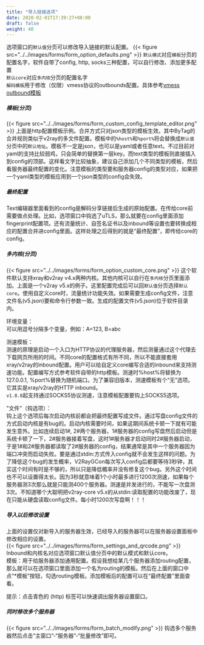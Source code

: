 ```yaml
---
title: "导入链接选项"
date: 2020-02-01T17:39:27+08:00
draft: false
weight: 40
---
```


选项窗口的`默认值`分页可以修改导入链接的默认配置。
{{< figure src="../../images/forms/form_option_defaults.png" >}}
`默认模式`对应`模板`分页的配置名字，软件自带了config, http, socks三种配置，可以自行修改、添加更多配置  
`默认core`对应`多内核`分页的配置名字  
`解码模板`用于修改（仅限）vmess协议的outbounds配置。具体参考[vmess outbound模板](https://raw.githubusercontent.com/vrnobody/V2RayGCon/master/V2RayGCon/Resources/Files/templates/custom/vmessDecodeTemplate.json)  

##### 模板(分页)
{{< figure src="../../images/forms/form_custom_config_template_editor.png" >}}
上面是http配置模板示例。合并方式只对json类型的模板生效。其中ByTag的合并规则类似于v2ray的多文件配置。模板中的`%host%`和`%port%`将会替换成`默认值`分页中的`默认地址`。模板不一定是json，也可以是yaml或者任意text。不过目前对yaml的支持比较弱鸡，只会简单的替换第一层key。而text类型的模板则直接插入到config的顶部。这样看文字比较抽象，建议自己添加几个不同类型的模板，然后看服务器最终配置的变化。注意模板的类型要和服务器config的类型对应，如果把一个yaml类型的模板应用到一个json类型的config会失效。  

##### 最终配置
Text编辑器里面看到的config是解码分享链接后生成的原始配置。在传给core前需要做点处理。比如，选项窗口中钩选了uTLS，那么就要在config里面添加fingerprint配置项。还有流量统计、自签名证书以及inbound等设置也要转换成相应的配置合并进config里面。这样处理之后得到的就是“最终配置”，即传给core的config。  

##### 多内核(分页)
{{< figure src="../../images/forms/form_option_custom_core.png" >}}
这个软件默认支持xray和v2ray v4.x两种内核。其他内核可以自行在`多内核`分页里面添加。上面是一个v2ray v5.x的例子。这里配置完成后可以回`默认值`分页选择`默认core`。使用自定义core时，流量统计功能失效。如果需要生成config文件，注意文件名(v5.json)要和命令行参数一致。生成的配置文件(v5.json)位于软件目录内。  

环境变量：  
可以用逗号分隔多个变量，例如：A=123, B=abc  
  
测速模板：  
测速的原理是启动一个入口为HTTP协议的代理服务器，然后测量通过这个代理去下载网页所用的时间。不同core的配置格式有所不同，所以不能直接套用xray/v2ray的inbound配置。用户可以给自定义core编写合适的inbound来支持测速功能。配置编写方式参考软件自带的http模板。测速时%host%将替换为127.0.0.1, %port%替换为随机端口。为了兼容旧版本，测速模板有个“无”选项。它其实是xray/v2ray的HTTP inbound。  
`v1.8.8`起支持通过SOCKS5协议测速，注意模板配置要钩上SOCKS5选项。  

"文件"（钩选项）：  
钩上这个选项后每次启动内核前都会把最终配置写成文件。通过写盘config文件的方式启动内核是有bug的。启动内核需要时间，如果这期间系统卡顿一下就有可能发生意外。比如连续启动1#, 2#两个服务器，1#服务器的config写盘然后启动但是系统卡顿了一下，2#服务器接着写盘，这时1#服务器才启动同时2#服务器启动，于是1#和2#服务器都读取了2#服务器的config，结果通常是其中一个服务器因为端口冲突而启动失败。要是通过stdin:方式传入config就不会发生这样的问题。为了降低这个bug的发生概率，V2RayGCon每次写入config后都要等待3秒钟，其实这个时间有时是不够的，所以只是降低概率并没有修复这个bug。另外这个时间也不可以设置得太长。因为3秒就意味着1个小时最多进行1200次测速，如果每个服务器测3次那么就是只能测400个服务器。测速是并发进行的，不能写一次盘测3次。不知道哪个大聪明把v2ray-core v5.x的从stdin:读取配置的功能改废了，现在只能从硬盘读取config文件。每小时1200次写盘啊！！！  

##### 导入以后修改设置
上面的设置仅对新导入的服务器生效，已经导入的服务器可以在服务器设置面板中修改相应的设置。  
{{< figure src="../../images/forms/form_settings_and_qrcode.png" >}}
Inbound和内核名对应选项窗口默认值分页中的默认模式和默认core。  
模板：用于给服务器添加通用配置。假设我想给某几个服务器添加routing配置，那么就可以在选项窗口里面添加一个名为routing的模板。然后在上面的窗口中点“*模板”按钮，勾选routing模板。添加模板后的配置可以在“最终配置”里面查看。  

提示：点击青色的 (http) 标签可以快速调出服务器设置窗口。

##### 同时修改多个服务器
{{< figure src="../../images/forms/form_batch_modify.png" >}}
钩选多个服务器然后点击“主窗口”-“服务器”-“批量修改”即可。 

